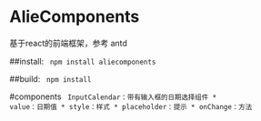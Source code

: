 # AlieComponents
基于react的前端框架，参考 antd

##install:
<code>
    npm install aliecomponents
</code>

##build:
<code> 
    npm install 
</code>

#components
<code>
    InputCalendar：带有输入框的日期选择组件
        * value：日期值 
        * style：样式
        * placeholder：提示
        * onChange：方法
</code>